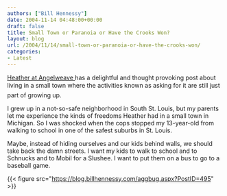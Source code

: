 ```yaml
---
authors: ["Bill Hennessy"]
date: 2004-11-14 04:48:00+00:00
draft: false
title: Small Town or Paranoia or Have the Crooks Won?
layout: blog
url: /2004/11/14/small-town-or-paranoia-or-have-the-crooks-won/
categories:
- Latest
---
```


[Heather at Angelweave ](https://angelweave.mu.nu/archives/054744.html)has a delightful and thought provoking post about living in a small town where the activities known as asking for it are still just part of growing up.

I grew up in a not-so-safe neighborhood in South St. Louis, but my parents let me experience the kinds of freedoms Heather had in a small town in Michigan. So I was shocked when the cops stopped my 13-year-old from walking to school in one of the safest suburbs in St. Louis.

Maybe, instead of hiding ourselves and our kids behind walls, we should take back the damn streets. I want my kids to walk to school and to Schnucks and to Mobil for a Slushee. I want to put them on a bus to go to a baseball game.

{{< figure src="https://blog.billhennessy.com/aggbug.aspx?PostID=495" >}}

